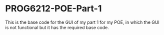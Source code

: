 # PROG6212-POE-Part-1
This is the base code for the GUI of my part 1 for my POE, in which the GUI is not functional but it has the required base code.
